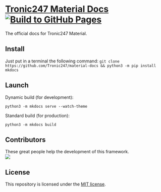 # [Tronic247 Material Docs](https://tronic247.github.io/material-docs/) [![Build to GitHub Pages](https://github.com/Tronic247/material-docs/actions/workflows/build.yml/badge.svg)](https://github.com/Tronic247/material-docs/actions/workflows/build.yml)
The official docs for Tronic247 Material.

## Install
Just put in a terminal the following command:
`git clone https://github.com/Tronic247/material-docs && python3 -m pip install mkdocs`

## Launch
Dynamic build (for development):

`python3 -m mkdocs serve --watch-theme`

Standard build (for production):

`python3 -m mkdocs build`

## Contributors
These great people help the development of this framework.<br>
<a href="https://github.com/tronic247/material-docs/graphs/contributors">
  <img src="https://contrib.rocks/image?repo=tronic247/material-docs" />
</a>

## License
This repository is licensed under the [MIT license](LICENSE).
